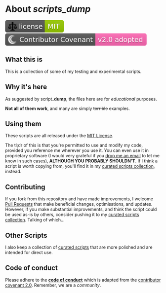 # About *scripts_dump*

[![License](./LICENSE.svg)][license] [![Code of Conduct](./CONTRIBUTING.svg)][conduct]

## What this is

This is a collection of some of my testing and experimental scripts.

## Why it's here

As suggested by script_**dump**, the files here are for _educational_ purposes.

__Not all of them work__, and many are simply ~~terrible~~ examples.

## Using them

These scripts are all released under the [MIT License][license].

The tl;dr of this is that you're permitted to use and modify my code, provided you reference me wherever you use it. You can even use it in proprietary software (I would very grateful if you [drop me an email][email] to let me know in such cases), **ALTHOUGH YOU PROBABLY SHOULDN'T**. If I think a script is worth copying from, you'll find it in my [curated scripts collection][TheFreeman193/Scripts], instead.

## Contributing

If you fork from this repository and have made improvements, I welcome [Pull Requests][pulls] that make beneficial changes, optimisations, and updates. However, if you make substantial improvements, and think the script could be used as-is by others, consider pushing it to my [curated scripts collection][TheFreeman193/Scripts]. Talking of which...

## Other Scripts

I also keep a collection of [curated scripts][TheFreeman193/Scripts] that are more polished and are intended for direct use.

## Code of conduct

Please adhere to the **[code of conduct][conduct]** which is adapted from the [contributor covenant 2.0][cc2].
Remember, we are a *community*.

[TheFreeman193/Scripts]: https://github.com/TheFreeman193/Scripts
[pulls]: https://github.com/TheFreeman193/script_dump/pulls
[email]: mailto:thefreeman193@aol.co.uk
[license]: ./LICENSE.md
[conduct]: ./CODE_OF_CONDUCT.md
[cc2]: https://www.contributor-covenant.org/version/2/0/code_of_conduct.html
